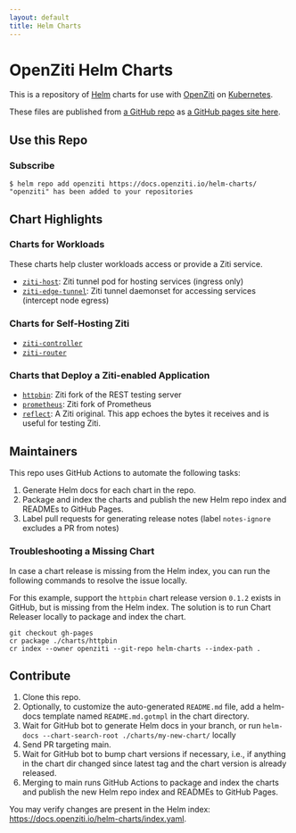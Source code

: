 ```yaml
---
layout: default
title: Helm Charts
---
```

# OpenZiti Helm Charts

This is a repository of [Helm](https://helm.sh/) charts for use with [OpenZiti](https://docs.openziti.io) on [Kubernetes](https://kubernetes.io/).

These files are published from [a GitHub repo](https://github.com/openziti/helm-charts/#readme) as [a GitHub pages site here](https://docs.openziti.io/helm-charts/).

## Use this Repo

### Subscribe

```console
$ helm repo add openziti https://docs.openziti.io/helm-charts/
"openziti" has been added to your repositories
```

## Chart Highlights

### Charts for Workloads

These charts help cluster workloads access or provide a Ziti service.

* [`ziti-host`](./charts/ziti-host/README.md): Ziti tunnel pod for hosting services (ingress only)
* [`ziti-edge-tunnel`](./charts/ziti-edge-tunnel/README.md): Ziti tunnel daemonset for accessing services (intercept node egress)

### Charts for Self-Hosting Ziti

* [`ziti-controller`](./charts/ziti-controller/README.md)
* [`ziti-router`](./charts/ziti-router/README.md)

### Charts that Deploy a Ziti-enabled Application

* [`httpbin`](./charts/httpbin/README.md): Ziti fork of the REST testing server
* [`prometheus`](./charts/prometheus/README.md): Ziti fork of Prometheus
* [`reflect`](./charts/reflect/README.md): A Ziti original. This app echoes the bytes it receives and is useful for testing Ziti.

## Maintainers

This repo uses GitHub Actions to automate the following tasks:

1. Generate Helm docs for each chart in the repo.
1. Package and index the charts and publish the new Helm repo index and READMEs to GitHub Pages.
1. Label pull requests for generating release notes (label `notes-ignore` excludes a PR from notes)

### Troubleshooting a Missing Chart

In case a chart release is missing from the Helm index, you can run the following commands to resolve the issue locally.

For this example, support the `httpbin` chart release version `0.1.2` exists in GitHub, but is missing from the Helm index. The solution is to run Chart Releaser locally to package and index the chart.

```console
git checkout gh-pages
cr package ./charts/httpbin
cr index --owner openziti --git-repo helm-charts --index-path .
```

## Contribute

1. Clone this repo.
1. Optionally, to customize the auto-generated `README.md` file, add a helm-docs template named `README.md.gotmpl` in the chart directory.
1. Wait for GitHub bot to generate Helm docs in your branch, or run `helm-docs --chart-search-root ./charts/my-new-chart/` locally
1. Send PR targeting main.
1. Wait for GitHub bot to bump chart versions if necessary, i.e., if anything in the chart dir changed since latest tag and the chart version is already released.
1. Merging to main runs GitHub Actions to package and index the charts and publish the new Helm repo index and READMEs to GitHub Pages.

You may verify changes are present in the Helm index: <https://docs.openziti.io/helm-charts/index.yaml>.
